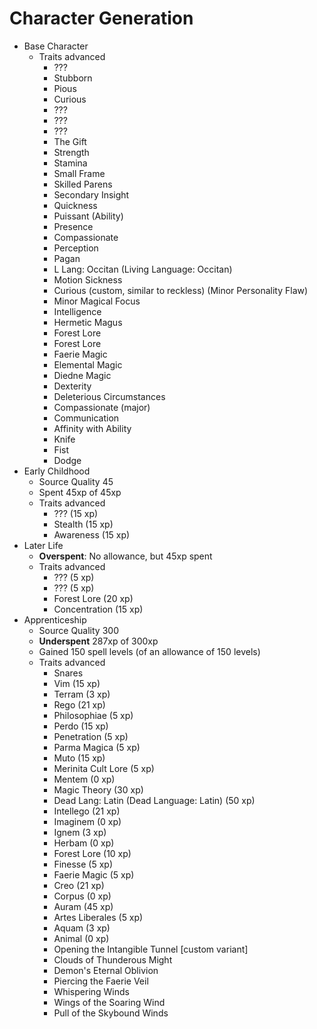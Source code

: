 # Character Generation
+ Base Character
    + Traits advanced
        + ???
        + Stubborn
        + Pious
        + Curious
        + ???
        + ???
        + ???
        + The Gift
        + Strength
        + Stamina
        + Small Frame
        + Skilled Parens
        + Secondary Insight
        + Quickness
        + Puissant (Ability)
        + Presence
        + Compassionate
        + Perception
        + Pagan
        + L Lang: Occitan (Living Language: Occitan)
        + Motion Sickness
        + Curious (custom, similar to reckless) (Minor Personality Flaw)
        + Minor Magical Focus
        + Intelligence
        + Hermetic Magus
        + Forest Lore
        + Forest Lore
        + Faerie Magic
        + Elemental Magic
        + Diedne Magic
        + Dexterity
        + Deleterious Circumstances
        + Compassionate (major)
        + Communication
        + Affinity with Ability
        + Knife
        + Fist
        + Dodge
+ Early Childhood
    + Source Quality 45
    + Spent 45xp of 45xp
    + Traits advanced
        + ??? (15 xp)
        + Stealth (15 xp)
        + Awareness (15 xp)
+ Later Life
    + **Overspent**: No allowance, but 45xp spent
    + Traits advanced
        + ??? (5 xp)
        + ??? (5 xp)
        + Forest Lore (20 xp)
        + Concentration (15 xp)
+ Apprenticeship
    + Source Quality 300
    + **Underspent** 287xp of 300xp
    + Gained 150 spell levels (of an allowance of 150 levels)
    + Traits advanced
        + Snares
        + Vim (15 xp)
        + Terram (3 xp)
        + Rego (21 xp)
        + Philosophiae (5 xp)
        + Perdo (15 xp)
        + Penetration (5 xp)
        + Parma Magica (5 xp)
        + Muto (15 xp)
        + Merinita Cult Lore (5 xp)
        + Mentem (0 xp)
        + Magic Theory (30 xp)
        + Dead Lang: Latin (Dead Language: Latin) (50 xp)
        + Intellego (21 xp)
        + Imaginem (0 xp)
        + Ignem (3 xp)
        + Herbam (0 xp)
        + Forest Lore (10 xp)
        + Finesse (5 xp)
        + Faerie Magic (5 xp)
        + Creo (21 xp)
        + Corpus (0 xp)
        + Auram (45 xp)
        + Artes Liberales (5 xp)
        + Aquam (3 xp)
        + Animal (0 xp)
        + Opening the Intangible Tunnel [custom variant]
        + Clouds of Thunderous Might
        + Demon's Eternal Oblivion
        + Piercing the Faerie Veil
        + Whispering Winds
        + Wings of the Soaring Wind
        + Pull of the Skybound Winds
